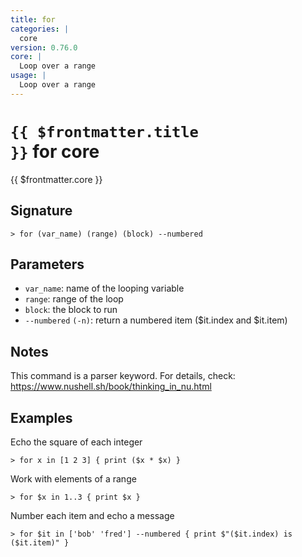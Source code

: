 ```yaml
---
title: for
categories: |
  core
version: 0.76.0
core: |
  Loop over a range
usage: |
  Loop over a range
---
```


# <code>{{ $frontmatter.title }}</code> for core

<div class='command-title'>{{ $frontmatter.core }}</div>

## Signature

```> for (var_name) (range) (block) --numbered```

## Parameters

 -  `var_name`: name of the looping variable
 -  `range`: range of the loop
 -  `block`: the block to run
 -  `--numbered` `(-n)`: return a numbered item ($it.index and $it.item)

## Notes
This command is a parser keyword. For details, check:
  https://www.nushell.sh/book/thinking_in_nu.html
## Examples

Echo the square of each integer
```shell
> for x in [1 2 3] { print ($x * $x) }
```

Work with elements of a range
```shell
> for $x in 1..3 { print $x }
```

Number each item and echo a message
```shell
> for $it in ['bob' 'fred'] --numbered { print $"($it.index) is ($it.item)" }
```
